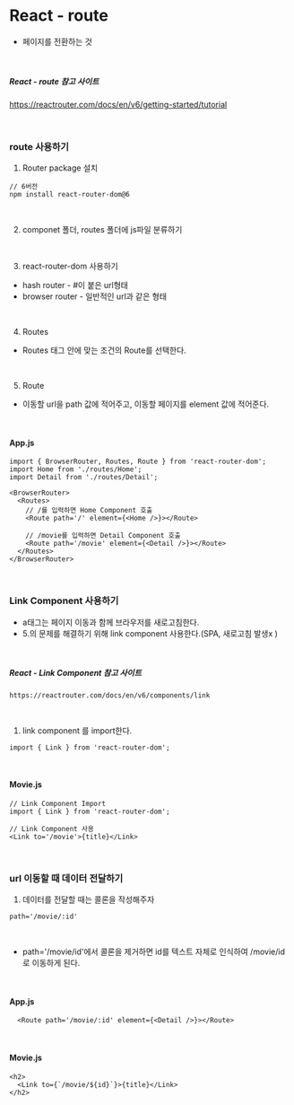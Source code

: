 # React - route

- 페이지를 전환하는 것

<br>

##### React - route 참고 사이트

https://reactrouter.com/docs/en/v6/getting-started/tutorial

<br>

### route 사용하기

1. Router package 설치

```
// 6버전
npm install react-router-dom@6
```

<br>

2. componet 폴더, routes 폴더에 js파일 분류하기

<br>

3. react-router-dom 사용하기

- hash router - #이 붙은 url형태
- browser router - 일반적인 url과 같은 형태

<br>

4. Routes

- Routes 태그 안에 맞는 조건의 Route를 선택한다.

<br>

5. Route

- 이동할 url을 path 값에 적어주고, 이동할 페이지를 element 값에 적어준다.

<br>

#### App.js

```
import { BrowserRouter, Routes, Route } from 'react-router-dom';
import Home from './routes/Home';
import Detail from './routes/Detail';

<BrowserRouter>
  <Routes>
    // /를 입력하면 Home Component 호출
    <Route path='/' element={<Home />}></Route>

    // /movie를 입력하면 Detail Component 호출
    <Route path='/movie' element={<Detail />}></Route>
  </Routes>
</BrowserRouter>
```

<br>

### Link Component 사용하기

- a태그는 페이지 이동과 함께 브라우저를 새로고침한다.
- 5.의 문제를 해결하기 위해 link component 사용한다.(SPA, 새로고침 발생x )

<br>

##### React - Link Component 참고 사이트

```
https://reactrouter.com/docs/en/v6/components/link
```

<br>

1. link component 를 import한다.

```
import { Link } from 'react-router-dom';
```

<br>

#### Movie.js

```
// Link Component Import
import { Link } from 'react-router-dom';

// Link Component 사용
<Link to='/movie'>{title}</Link>
```

<br>

### url 이동할 때 데이터 전달하기

1. 데이터를 전달할 때는 콜론을 작성해주자

```
path='/movie/:id'
```

<br>

- path='/movie/id'에서 콜론을 제거하면 id를 텍스트 자체로 인식하여
  /movie/id 로 이동하게 된다.

<br>

#### App.js

```
  <Route path='/movie/:id' element={<Detail />}></Route>
```

<br>

#### Movie.js

```
<h2>
  <Link to={`/movie/${id}`}>{title}</Link>
</h2>
```
